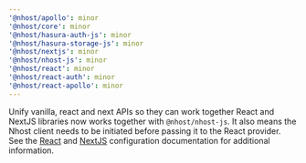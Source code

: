 ```yaml
---
'@nhost/apollo': minor
'@nhost/core': minor
'@nhost/hasura-auth-js': minor
'@nhost/hasura-storage-js': minor
'@nhost/nextjs': minor
'@nhost/nhost-js': minor
'@nhost/react': minor
'@nhost/react-auth': minor
'@nhost/react-apollo': minor
---
```


Unify vanilla, react and next APIs so they can work together
React and NextJS libraries now works together with `@nhost/nhost-js`. It also means the Nhost client needs to be initiated before passing it to the React provider.
See the [React](https://docs.nhost.io/reference/react#configuration) and [NextJS](https://docs.nhost.io/reference/nextjs/configuration) configuration documentation for additional information.
